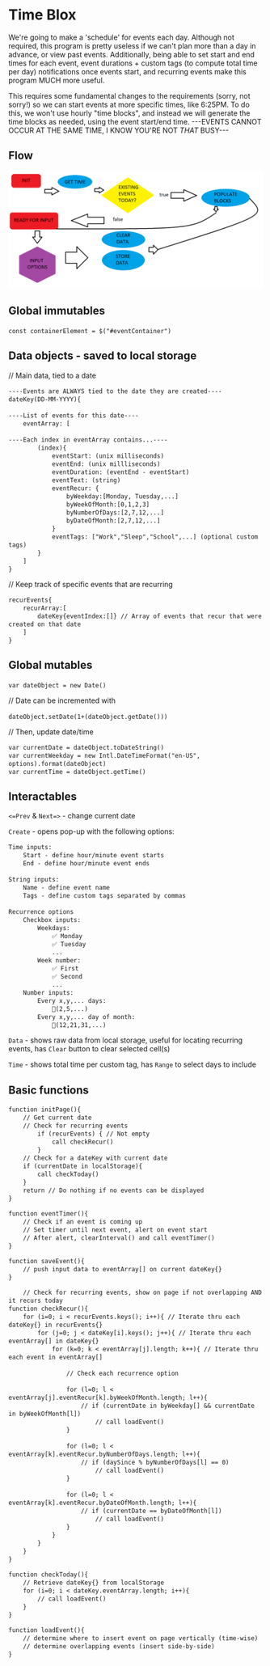 # Time Blox
We're going to make a 'schedule' for events each day. Although not required, this program is pretty useless if we can't plan more than a day in advance, or view past events. Additionally, being able to set start and end times for each event, event durations + custom tags (to compute total time per day) notifications once events start, and recurring events make this program MUCH more useful.

This requires some fundamental changes to the requirements (sorry, not sorry!) so we can start events at more specific times, like 6:25PM. To do this, we won't use hourly "time blocks", and instead we will generate the time blocks as needed, using the event start/end time. ---EVENTS CANNOT OCCUR AT THE SAME TIME, I KNOW YOU'RE NOT *THAT* BUSY---

## Flow
![flow demo img](./build/images/BLOXDEMO.png)

## Global immutables

`const containerElement = $("#eventContainer")`

## Data objects - saved to local storage

// Main data, tied to a date

```
----Events are ALWAYS tied to the date they are created----
dateKey(DD-MM-YYYY){

----List of events for this date---- 
    eventArray: [

----Each index in eventArray contains...----
        (index){ 
            eventStart: (unix milliseconds)
            eventEnd: (unix millliseconds)
            eventDuration: (eventEnd - eventStart)
            eventText: (string)
            eventRecur: {
                byWeekday:[Monday, Tuesday,...]
                byWeekOfMonth:[0,1,2,3]
                byNumberOfDays:[2,7,12,...]
                byDateOfMonth:[2,7,12,...]
            }
            eventTags: ["Work","Sleep","School",...] (optional custom tags)
        }
    ]
}
```

// Keep track of specific events that are recurring

```
recurEvents{
    recurArray:[
        dateKey{eventIndex:[]} // Array of events that recur that were created on that date
    ]
}
```

## Global mutables

`var dateObject = new Date()`

// Date can be incremented with 

`dateObject.setDate(1+(dateObject.getDate()))`

// Then, update date/time

    var currentDate = dateObject.toDateString()
    var currentWeekday = new Intl.DateTimeFormat("en-US", options).format(dateObject)
    var currentTime = dateObject.getTime()

## Interactables

`<=Prev` & `Next=>` - change current date

`Create` - opens pop-up with the following options:

    Time inputs:
        Start - define hour/minute event starts
        End - define hour/minute event ends

    String inputs:
        Name - define event name
        Tags - define custom tags separated by commas

    Recurrence options
        Checkbox inputs:
            Weekdays: 
                ✅ Monday
                ✅ Tuesday
                ...
            Week number:
                ✅ First
                ✅ Second
                ...
        Number inputs:
            Every x,y,... days:
                🔳(2,5,...)
            Every x,y,... day of month:
                🔳(12,21,31,...)


`Data` - shows raw data from local storage, useful for locating recurring events, has `Clear` button to clear selected cell(s)

`Time` - shows total time per custom tag, has `Range` to select days to include



## Basic functions
```
function initPage(){
    // Get current date
    // Check for recurring events 
        if (recurEvents) { // Not empty
            call checkRecur()
        }
    // Check for a dateKey with current date
    if (currentDate in localStorage){
        call checkToday()
    }
    return // Do nothing if no events can be displayed
}
```

```
function eventTimer(){
    // Check if an event is coming up
    // Set timer until next event, alert on event start
    // After alert, clearInterval() and call eventTimer()
}
```

```
function saveEvent(){
    // push input data to eventArray[] on current dateKey{}
}
```

```
    // Check for recurring events, show on page if not overlapping AND it recurs today
function checkRecur(){
    for (i=0; i < recurEvents.keys(); i++){ // Iterate thru each dateKey{} in recurEvents{}
        for (j=0; j < dateKey[i].keys(); j++){ // Iterate thru each eventArray[] in dateKey{}
            for (k=0; k < eventArray[j].length; k++){ // Iterate thru each event in eventArray[]
                 
                // Check each recurrence option
                
                for (l=0; l < eventArray[j].eventRecur[k].byWeekOfMonth.length; l++){
                    // if (currentDate in byWeekday[] && currentDate in byWeekOfMonth[l])
                        // call loadEvent()
                }

                for (l=0; l < eventArray[k].eventRecur.byNumberOfDays.length; l++){
                    // if (daySince % byNumberOfDays[l] == 0)
                        // call loadEvent()
                }

                for (l=0; l < eventArray[k].eventRecur.byDateOfMonth.length; l++){
                    // if (currentDate == byDateOfMonth[l])
                        // call loadEvent()
                }
            }
        }
    }
}
```

```
function checkToday(){
    // Retrieve dateKey{} from localStorage
    for (i=0; i < dateKey.eventArray.length; i++){
        // call loadEvent()
    }
}
```

```
function loadEvent(){
    // determine where to insert event on page vertically (time-wise)
    // determine overlapping events (insert side-by-side)
}
```